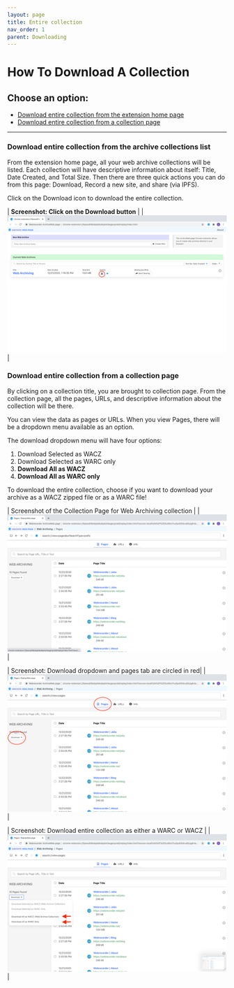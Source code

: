 ```yaml
---
layout: page
title: Entire collection
nav_order: 1
parent: Downloading
---
```

# How To Download A Collection

## Choose an option:
* [Download entire collection from the extension home page](#entire_collection_listing)
* [Download entire collection from a collection page](#entire_collection_page)

<hr>

### <a id="entire_collection_listing"> Download entire collection from the archive collections list</a>

From the extension home page, all your web archive collections will be listed. Each collection will have descriptive information about itself: Title, Date Created, and Total Size. 
Then there are three quick actions you can do from this page: Download, Record a new site, and share (via IPFS).

Click on the Download icon to download the entire collection.

| <b> Screenshot: Click on the Download button</b> |
| ![Download action](/assets/images/download/download-actions.png)|


### <a id="entire_collection_page"> Download entire collection from a collection page</a>

By clicking on a collection title, you are brought to collection page. From the collection page, all the pages, URLs, and descriptive information about the collection will be there. 

You can view the data as pages or URLs. When you view Pages, there will be a dropdown menu available as an option.

The download dropdown menu will have four options: 
1. Download Selected as WACZ
2. Download Selected as WARC only
3. <b>Download All as WACZ </b>
4. <b>Download All as WARC only </b>

To download the entire collection, choose if you want to download your archive as a WACZ zipped file or as a WARC file!
<br>

| Screenshot of the Collection Page for Web Archiving collection |
|![Download collection](/assets/images/download/download-collection.png)|


| Screenshot: Download dropdown and pages tab are circled in red|
| ![Download collection](/assets/images/download/download-collection-1.png)|

| Screenshot: Download entire collection as either a WARC or WACZ |
|![Download collection](/assets/images/download/download-collection-2.png)|




